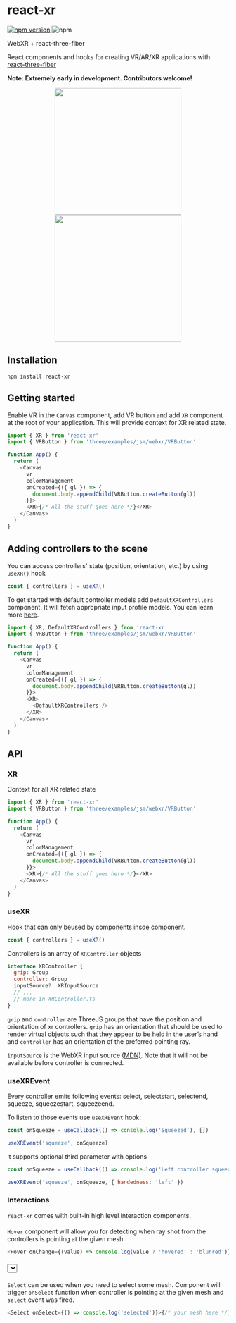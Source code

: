 # react-xr

[![npm version](https://badge.fury.io/js/react-xr.svg)](https://badge.fury.io/js/react-xr) ![npm](https://img.shields.io/npm/dt/react-xr.svg)

WebXR + react-three-fiber

React components and hooks for creating VR/AR/XR applications with [react-three-fiber](https://github.com/react-spring/react-three-fiber)

**Note: Extremely early in development. Contributors welcome!**

<p align="center">
  <a href="https://codesandbox.io/s/react-xr-paddle-demo-v4uet"><img width="288" src="https://i.imgur.com/K71D3Ts.gif" /></a>
  <a href="https://codesandbox.io/s/react-xr-simple-demo-8i9ro"><img width="288" src="https://i.imgur.com/5yh7LKz.gif" /></a>
</p>

## Installation

```
npm install react-xr
```

## Getting started

Enable VR in the `Canvas` component, add VR button and add `XR` component at the root of your application. This will provide context for XR related state.

```js
import { XR } from 'react-xr'
import { VRButton } from 'three/examples/jsm/webxr/VRButton'

function App() {
  return (
    <Canvas
      vr
      colorManagement
      onCreated={({ gl }) => {
        document.body.appendChild(VRButton.createButton(gl))
      }}>
      <XR>{/* All the stuff goes here */}</XR>
    </Canvas>
  )
}
```

## Adding controllers to the scene

You can access controllers' state (position, orientation, etc.) by using `useXR()` hook

```js
const { controllers } = useXR()
```

To get started with default controller models add `DefaultXRControllers` component. It will fetch appropriate input profile models. You can learn more [here](https://github.com/immersive-web/webxr-input-profiles/tree/master/packages/motion-controllers).

```js
import { XR, DefaultXRControllers } from 'react-xr'
import { VRButton } from 'three/examples/jsm/webxr/VRButton'

function App() {
  return (
    <Canvas
      vr
      colorManagement
      onCreated={({ gl }) => {
        document.body.appendChild(VRButton.createButton(gl))
      }}>
      <XR>
        <DefaultXRControllers />
      </XR>
    </Canvas>
  )
}
```

## API

### XR

Context for all XR related state

```js
import { XR } from 'react-xr'
import { VRButton } from 'three/examples/jsm/webxr/VRButton'

function App() {
  return (
    <Canvas
      vr
      colorManagement
      onCreated={({ gl }) => {
        document.body.appendChild(VRButton.createButton(gl))
      }}>
      <XR>{/* All the stuff goes here */}</XR>
    </Canvas>
  )
}
```

### useXR

Hook that can only beused by components insde <XR> component.

```js
const { controllers } = useXR()
```

Controllers is an array of `XRController` objects

```js
interface XRController {
  grip: Group
  controller: Group
  inputSource?: XRInputSource
  // ...
  // more in XRController.ts
}
```

`grip` and `controller` are ThreeJS groups that have the position and orientation of xr controllers. `grip` has an orientation that should be used to render virtual objects such that they appear to be held in the user’s hand and `controller` has an orientation of the preferred pointing ray.

`inputSource` is the WebXR input source [(MDN)](https://developer.mozilla.org/en-US/docs/Web/API/XRInputSource). Note that it will not be available before controller is connected.

### useXREvent

Every controller emits following events: select, selectstart, selectend, squeeze, squeezestart, squeezeend.

To listen to those events use `useXREvent` hook:

```js
const onSqueeze = useCallback(() => console.log('Squeezed'), [])

useXREvent('squeeze', onSqueeze)
```

it supports optional third parameter with options

```js
const onSqueeze = useCallback(() => console.log('Left controller squeeze'), [])

useXREvent('squeeze', onSqueeze, { handedness: 'left' })
```

### Interactions

`react-xr` comes with built-in high level interaction components.

#### <Hover>

`Hover` component will allow you for detecting when ray shot from the controllers is pointing at the given mesh.

```js
<Hover onChange={(value) => console.log(value ? 'hovered' : 'blurred')}>{/* your mesh here */}</Hover>
```

#### <Select>

`Select` can be used when you need to select some mesh. Component will trigger `onSelect` function when controller is pointing at the given mesh and `select` event was fired.

```js
<Select onSelect={() => console.log('selected')}>{/* your mesh here */}</Select>
```
